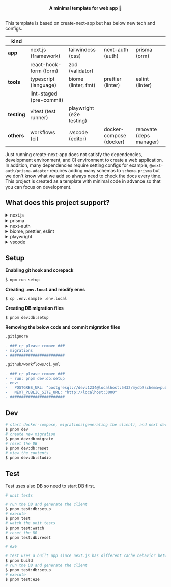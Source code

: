 <div align="center">
  <strong>️️A minimal template for web app 🎃</strong>
</div>

<br />

This template is based on create-next-app but has below new tech and configs.

| kind        |                          |                          |                         |                         |
| ----------- | ------------------------ | ------------------------ | ----------------------- | ----------------------- |
| **app**     | next.js (framework)      | tailwindcss (css)        | next-auth (auth)        | prisma (orm)            |
|             | react-hook-form (form)   | zod (validator)          |                         |                         |
| **tools**   | typescript (language)    | biome (linter, fmt)      | prettier (linter)       | eslint (linter)         |
|             | lint-staged (pre-commit) |                          |                         |                         |
| **testing** | vitest (test runner)     | playwright (e2e testing) |                         |                         |
| **others**  | workflows (ci)           | .vscode (editor)         | docker-compose (docker) | renovate (deps manager) |

Just running create-next-app does not satisfy the dependencies, development environment, and CI environment to create a web application. In addition, many dependencies require setting configs for example, `@next-auth/prisma-adapter` requires adding many schemas to `schema.prisma` but we don't know what we add so always need to check the docs every time. This project is created as a template with minimal code in advance so that you can focus on development.

## What does this project support?

<details>
  <summary>next.js</summary>
  <ul>
    <li>introducing parallel route and intercepting route</li>
    <li>introducing server actions</li>
    <li>setting common files like robots, opengraph-image, etc</li>
  </ul>
</details>

<details>
  <summary>prisma</summary>
  <ul>
    <li>introducing dev/test env using docker-compose and postgresql</li>
    <li>fixing 
      <a href="https://www.prisma.io/docs/orm/more/help-and-troubleshooting/help-articles/nextjs-prisma-client-dev-practices" target="_blank">
        well-known next.js issue
      </a>
    </li>
    <li>generating ERD automatically</li>
  </ul>
</details>

<details>
  <summary>next-auth</summary>
  <ul>
    <li>introducing Google Oauth provider</li>
    <li>defining 
      <a href="https://authjs.dev/reference/adapter/prisma#create-the-prisma-schema-from-scratch" target="_blank">
        prisma schema
      </a>
      and connecting database
    </li>
    <li>setting next.js api route using app router</li>
  </ul>
</details>

<details>
  <summary>biome, prettier, eslint</summary>
  <ul>
    <li>introducing how to control these when pre-commit</li>
  </ul>
</details>

<details>
  <summary>playwright</summary>
  <ul>
    <li>
      introducing <a href="https://playwright.dev/docs/pom" target="_blank">Page object models</a> for e2e to make it resistant to change code
    </li>
    <li>introducing how to avoid OAuth Providers with next-auth</li>
  </ul>
</details>

<details>
  <summary>vscode</summary>
  <ul>
    <li>assigning prisma, biome, prettier to each language</li>
    <li>introducing cSpell to notice a typo</li>
  </ul>
</details>

## Setup

**Enabling git hook and corepack**

```sh
$ npm run setup
```

**Creating `.env.local` and modify envs**

```sh
$ cp .env.sample .env.local
```

**Creating DB migration files**

```sh
$ pnpm dev:db:setup
```

**Removing the below code and commit migration files**

```diff
.gitignore

- ### 👉 please remove ###
- migrations
- ########################
```

```diff
.github/workflows/ci.yml

- ### 👉 please remove ###
- - run: pnpm dev:db:setup
- env:
-   POSTGRES_URL: "postgresql://dev:1234@localhost:5432/mydb?schema=public"
-   NEXT_PUBLIC_SITE_URL: "http://localhost:3000"
- ########################
```

## Dev

```sh
# start docker-compose, migrations(generating the client), and next dev
$ pnpm dev
# create new migration
$ pnpm dev:db:migrate
# reset the DB
$ pnpm dev:db:reset
# view the contents
$ pnpm dev:db:studio
```

## Test

Test uses also DB so need to start DB first.

```sh
# unit tests

# run the DB and generate the client
$ pnpm test:db:setup
# execute
$ pnpm test
# watch the unit tests
$ pnpm test:watch
# reset the DB
$ pnpm test:db:reset

# e2e

# test uses a built app since next.js has different cache behavior between development and production
$ pnpm build
# run the DB and generate the client
$ pnpm test:db:setup
# execute
$ pnpm test:e2e
```
